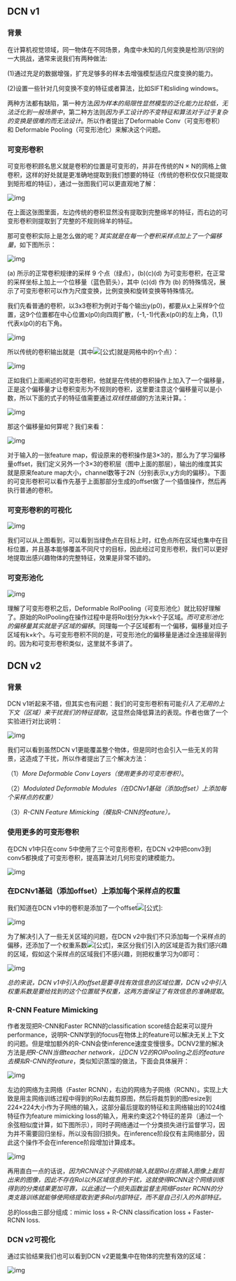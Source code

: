 ## **DCN v1**

### **背景**

在计算机视觉领域，同一物体在不同场景，角度中未知的几何变换是检测/识别的一大挑战，通常来说我们有两种做法:

(1)通过充足的数据增强，扩充足够多的样本去增强模型适应尺度变换的能力。

(2)设置一些针对几何变换不变的特征或者算法，比如SIFT和sliding windows。

两种方法都有缺陷，第一种方法*因为样本的局限性显然模型的泛化能力比较低，无法泛化到一般场景中*，第二种方法则*因为手工设计的不变特征和算法对于过于复杂的变换是很难的而无法设计*。所以作者提出了Deformable Conv（可变形卷积）和 Deformable Pooling（可变形池化）来解决这个问题。

### **可变形卷积**

可变形卷积顾名思义就是卷积的位置是可变形的，并非在传统的N × N的网格上做卷积，这样的好处就是更准确地提取到我们想要的特征（传统的卷积仅仅只能提取到矩形框的特征），通过一张图我们可以更直观地了解：

![img](https://imgconvert.csdnimg.cn/aHR0cHM6Ly91cGxvYWQtaW1hZ2VzLmppYW5zaHUuaW8vdXBsb2FkX2ltYWdlcy8xNTcxMzExNS00Y2YzYWFmNDdjYjhhNDFkLnBuZw?x-oss-process=image/format,png)

在上面这张图里面，左边传统的卷积显然没有提取到完整绵羊的特征，而右边的可变形卷积则提取到了完整的不规则绵羊的特征。

那可变卷积实际上是怎么做的呢？*其实就是在每一个卷积采样点加上了一个偏移量*，如下图所示：

![img](https://imgconvert.csdnimg.cn/aHR0cHM6Ly91cGxvYWQtaW1hZ2VzLmppYW5zaHUuaW8vdXBsb2FkX2ltYWdlcy8xNTcxMzExNS1lYjQ2MWRjZDk2MWE3MzllLnBuZw?x-oss-process=image/format,png)

(a) 所示的正常卷积规律的采样 9 个点（绿点），(b)(c)(d) 为可变形卷积，在正常的采样坐标上加上一个位移量（蓝色箭头），其中 (c)(d) 作为 (b) 的特殊情况，展示了可变形卷积可以作为尺度变换，比例变换和旋转变换等特殊情况。

我们先看普通的卷积，以3x3卷积为例对于每个输出y(p0)，都要从x上采样9个位置，这9个位置都在中心位置x(p0)向四周扩散，(-1,-1)代表x(p0)的左上角，(1,1)代表x(p0)的右下角。

![img](https://imgconvert.csdnimg.cn/aHR0cHM6Ly91cGxvYWQtaW1hZ2VzLmppYW5zaHUuaW8vdXBsb2FkX2ltYWdlcy8xNTcxMzExNS0yZWM5OGUyZWE1OTQzYTQ3LnBuZw?x-oss-process=image/format,png)

所以传统的卷积输出就是（其中![[公式]](https://www.zhihu.com/equation?tex=P_n)就是网格中的n个点）：

![img](https://imgconvert.csdnimg.cn/aHR0cHM6Ly91cGxvYWQtaW1hZ2VzLmppYW5zaHUuaW8vdXBsb2FkX2ltYWdlcy8xNTcxMzExNS1mYWU4ZmZkM2M2MjUzMDVmLnBuZw?x-oss-process=image/format,png)

正如我们上面阐述的可变形卷积，他就是在传统的卷积操作上加入了一个偏移量，正是这个偏移量才让卷积变形为不规则的卷积，这里要注意这个偏移量可以是小数，所以下面的式子的特征值需要通过*双线性插值*的方法来计算。：

![img](https://imgconvert.csdnimg.cn/aHR0cHM6Ly91cGxvYWQtaW1hZ2VzLmppYW5zaHUuaW8vdXBsb2FkX2ltYWdlcy8xNTcxMzExNS0xZWFlYTgzYjdmNjJjMDcyLnBuZw?x-oss-process=image/format,png)

那这个偏移量如何算呢？我们来看：

![img](https://imgconvert.csdnimg.cn/aHR0cHM6Ly91cGxvYWQtaW1hZ2VzLmppYW5zaHUuaW8vdXBsb2FkX2ltYWdlcy8xNTcxMzExNS1kN2FmYTZkYzA2NjU4NzkzLnBuZw?x-oss-process=image/format,png)



对于输入的一张feature map，假设原来的卷积操作是3×3的，那么为了学习偏移量offset，我们定义另外一个3×3的卷积层（图中上面的那层），输出的维度其实就是原来feature map大小，channel数等于2N（分别表示x,y方向的偏移）。下面的可变形卷积可以看作先基于上面那部分生成的offset做了一个插值操作，然后再执行普通的卷积。

### **可变形卷积的可视化**



![img](https://imgconvert.csdnimg.cn/aHR0cHM6Ly91cGxvYWQtaW1hZ2VzLmppYW5zaHUuaW8vdXBsb2FkX2ltYWdlcy8xNTcxMzExNS1kZTNkOTkzZDAxNzI3ZmUxLnBuZw?x-oss-process=image/format,png)

我们可以从上图看到，可以看到当绿色点在目标上时，红色点所在区域也集中在目标位置，并且基本能够覆盖不同尺寸的目标，因此经过可变形卷积，我们可以更好地提取出感兴趣物体的完整特征，效果是非常不错的。

### **可变形池化**



![img](https://imgconvert.csdnimg.cn/aHR0cHM6Ly91cGxvYWQtaW1hZ2VzLmppYW5zaHUuaW8vdXBsb2FkX2ltYWdlcy8xNTcxMzExNS00NzIzYTEzZGE4NzlkMWRhLnBuZw?x-oss-process=image/format,png)

理解了可变形卷积之后，Deformable RoIPooling（可变形池化）就比较好理解了。原始的RoIPooling在操作过程中是将RoI划分为k×k个子区域。*而可变形池化的偏移量其实就是子区域的偏移*。同理每一个子区域都有一个偏移，偏移量对应子区域有k×k个。与可变形卷积不同的是，可变形池化的偏移量是通过全连接层得到的。因为和可变形卷积类似，这里就不多讲了。

## **DCN v2**

### **背景**

DCN v1听起来不错，但其实也有问题：我们的可变形卷积有可能*引入了无用的上下文（区域）来干扰我们的特征提取*，这显然会降低算法的表现。作者也做了一个实验进行对比说明：

![img](https://imgconvert.csdnimg.cn/aHR0cHM6Ly91cGxvYWQtaW1hZ2VzLmppYW5zaHUuaW8vdXBsb2FkX2ltYWdlcy8xNTcxMzExNS0zOTNiMGMyYzExMDg3YTViLnBuZw?x-oss-process=image/format,png)

我们可以看到虽然DCN v1更能覆盖整个物体，但是同时也会引入一些无关的背景，这造成了干扰，所以作者提出了三个解决方法：

（1）*More Deformable Conv Layers（使用更多的可变形卷积）*。

（2）*Modulated Deformable Modules（在DCNv1基础（添加offset）上添加每个采样点的权重）*

（3）*R-CNN Feature Mimicking（模拟R-CNN的feature）。*

### **使用更多的可变形卷积**

在DCN v1中只在conv 5中使用了三个可变形卷积，在DCN v2中把conv3到conv5都换成了可变形卷积，提高算法对几何形变的建模能力。

![img](https://imgconvert.csdnimg.cn/aHR0cHM6Ly91cGxvYWQtaW1hZ2VzLmppYW5zaHUuaW8vdXBsb2FkX2ltYWdlcy8xNTcxMzExNS01NTFiNWNiYTZjNjQwYjU4LnBuZw?x-oss-process=image/format,png)

### **在DCNv1基础（添加offset）上添加每个采样点的权重**

我们知道在DCN v1中的卷积是添加了一个offset![[公式]](https://www.zhihu.com/equation?tex=%5CDelta%7BP_n%7D):

![img](https://imgconvert.csdnimg.cn/aHR0cHM6Ly91cGxvYWQtaW1hZ2VzLmppYW5zaHUuaW8vdXBsb2FkX2ltYWdlcy8xNTcxMzExNS02NGVkNmM3NDkwZGI2YTc3LnBuZw?x-oss-process=image/format,png)

为了解决引入了一些无关区域的问题，在DCN v2中我们不只添加每一个采样点的偏移，还添加了一个权重系数![[公式]](https://www.zhihu.com/equation?tex=%5CDelta%7Bm_k%7D)，来区分我们引入的区域是否为我们感兴趣的区域，假如这个采样点的区域我们不感兴趣，则把权重学习为0即可：

![img](https://imgconvert.csdnimg.cn/aHR0cHM6Ly91cGxvYWQtaW1hZ2VzLmppYW5zaHUuaW8vdXBsb2FkX2ltYWdlcy8xNTcxMzExNS0yYTZjZDMyOTZiMzZlYTVkLnBuZw?x-oss-process=image/format,png)

*总的来说，DCN v1中引入的offset是要寻找有效信息的区域位置，DCN v2中引入权重系数是要给找到的这个位置赋予权重，这两方面保证了有效信息的准确提取*。

### **R-CNN Feature Mimicking**

作者发现把R-CNN和Faster RCNN的classification score结合起来可以提升performance，说明R-CNN学到的focus在物体上的feature可以解决无关上下文的问题。但是增加额外的R-CNN会使inference速度变慢很多。DCNV2里的解决方法是*把R-CNN当做teacher network，让DCN V2的ROIPooling之后的feature去模拟R-CNN的feature*，类似知识蒸馏的做法，下面会具体展开：

![img](https://imgconvert.csdnimg.cn/aHR0cHM6Ly91cGxvYWQtaW1hZ2VzLmppYW5zaHUuaW8vdXBsb2FkX2ltYWdlcy8xNTcxMzExNS0zYWRjMzNmMmVjOTU4YzdjLnBuZw?x-oss-process=image/format,png)

左边的网络为主网络（Faster RCNN），右边的网络为子网络（RCNN）。实现上大致是用主网络训练过程中得到的RoI去裁剪原图，然后将裁剪到的图resize到224×224大小作为子网络的输入，这部分最后提取的特征和主网络输出的1024维特征作为feature mimicking loss的输入，用来约束这2个特征的差异（通过一个余弦相似度计算，如下图所示），同时子网络通过一个分类损失进行监督学习，因为并不需要回归坐标，所以没有回归损失。在inference阶段仅有主网络部分，因此这个操作不会在inference阶段增加计算成本。

![img](https://imgconvert.csdnimg.cn/aHR0cHM6Ly91cGxvYWQtaW1hZ2VzLmppYW5zaHUuaW8vdXBsb2FkX2ltYWdlcy8xNTcxMzExNS1iZGJhMDdlOTZhOGU0YjEwLnBuZw?x-oss-process=image/format,png)

再用直白一点的话说，*因为RCNN这个子网络的输入就是RoI在原输入图像上裁剪出来的图像，因此不存在RoI以外区域信息的干扰，这就使得RCNN这个网络训练得到的分类结果更加可靠，以此通过一个损失函数监督主网络Faster RCNN的分类支路训练就能够使网络提取到更多RoI内部特征，而不是自己引入的外部特征。*

总的loss由三部分组成：mimic loss + R-CNN classification loss + Faster-RCNN loss.

### **DCN v2可视化**

通过实验结果我们也可以看到DCN v2更能集中在物体的完整有效的区域：

![img](https://imgconvert.csdnimg.cn/aHR0cHM6Ly91cGxvYWQtaW1hZ2VzLmppYW5zaHUuaW8vdXBsb2FkX2ltYWdlcy8xNTcxMzExNS02NTQxZmZkNzliMjc4ZTBhLnBuZw?x-oss-process=image/format,png)